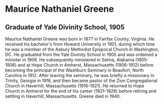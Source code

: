 # Maurice Nathaniel Greene
## Graduate of Yale Divinity School, 1905
Maurice Nathaniel Greene was born in 1877 in Fairfax County, Virginia. He received his bachelor's from Howard University in 1901, during which time he was a member of the Asbury Methodist Epispocal Church in Washington, DC. He graduated from the Yale Divinity School in 1905 and was ordained a minister in 1906. He subsequently ministered in Selma, Alabama (1905-1906) and at Hope Church in Amherst, Massachusetts (1906-1912) before becoming the principal of the Washburn Seminary in Beaufort, North Carolina in 1912. After leaving the seminary, he was briefly a missionary in Trinity, Georgia in 1916, and then became pastor of the Zion Congregational Church in Haverhill, Massachusetts (1916-1921). He returned to Hope Church in Amherst for the end of his career (1921-1928) before retiring and settling in Haverhill, Massachusetts. Greene died in 1940.

